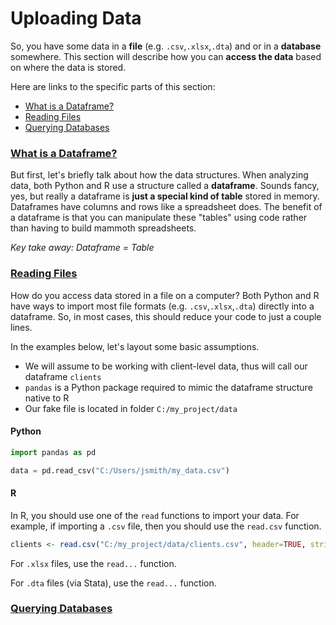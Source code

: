 # Uploading Data

So, you have some data in a __file__ (e.g. `.csv`,`.xlsx`,`.dta`) and or in a __database__ somewhere.  This section will describe how you can __access the data__ based on where the data is stored.

Here are links to the specific parts of this section:
- <a href="#dfs">What is a Dataframe?</a>
- <a href="#files">Reading Files</a>
- <a href="#dbs">Querying Databases</a>

### <a name="dfs"><u>What is a Dataframe?</u></a>

But first, let's briefly talk about how the data structures.  When analyzing data, both Python and R use a structure called a __dataframe__.  Sounds fancy, yes, but really a dataframe is __just a special kind of table__ stored in memory.  Dataframes have columns and rows like a spreadsheet does.  The benefit of a dataframe is that you can manipulate these "tables" using code rather than having to build mammoth spreadsheets.

*Key take away: Dataframe = Table*

### <a name="files"><u>Reading Files</u></a>
How do you access data stored in a file on a computer?  Both Python and R have ways to import most file formats (e.g. `.csv`,`.xlsx`,`.dta`) directly into a dataframe.  So, in most cases, this should reduce your code to just a couple lines.

In the examples below, let's layout some basic assumptions. 
- We will assume to be working with client-level data, thus will call our dataframe `clients` 
- `pandas` is a Python package required to mimic the dataframe structure native to R
- Our fake file is located in folder `C:/my_project/data`

#### Python
```python
import pandas as pd

data = pd.read_csv("C:/Users/jsmith/my_data.csv")
```
#### R
In R, you should use one of the `read` functions to import your data.  For example, if importing a `.csv` file, then you should use the `read.csv` function.
```r
clients <- read.csv("C:/my_project/data/clients.csv", header=TRUE, stringsAsFactors=FALSE)
```

For `.xlsx` files, use the `read...` function.


For `.dta` files (via Stata), use the `read...` function.


### <a name="dbs"><u>Querying Databases</u></a>

